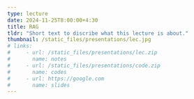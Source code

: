 ```yaml
---
type: lecture
date: 2024-11-25T8:00:00+4:30
title: RAG
tldr: "Short text to discribe what this lecture is about."
thumbnail: /static_files/presentations/lec.jpg
# links: 
#     - url: /static_files/presentations/lec.zip
#       name: notes
#     - url: /static_files/presentations/code.zip
#       name: codes
#     - url: https://google.com
#       name: slides
---
```


<!-- **Suggested Readings:** -->
<!-- - [Readings 1](http://example.com)
- [Readings 2](http://example.com) -->
